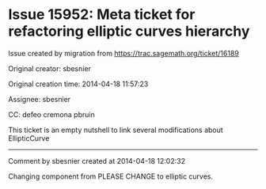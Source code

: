 # Issue 15952: Meta ticket for refactoring elliptic curves hierarchy

Issue created by migration from https://trac.sagemath.org/ticket/16189

Original creator: sbesnier

Original creation time: 2014-04-18 11:57:23

Assignee: sbesnier

CC:  defeo cremona pbruin

This ticket is an empty nutshell to link several modifications about EllipticCurve


---

Comment by sbesnier created at 2014-04-18 12:02:32

Changing component from PLEASE CHANGE to elliptic curves.
